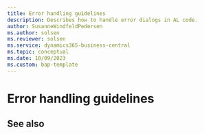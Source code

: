 ```yaml
---
title: Error handling guidelines
description: Describes how to handle error dialogs in AL code.
author: SusanneWindfeldPedersen
ms.author: solsen
ms.reviewer: solsen
ms.service: dynamics365-business-central
ms.topic: conceptual
ms.date: 10/09/2023
ms.custom: bap-template
---
```


# Error handling guidelines



## See also